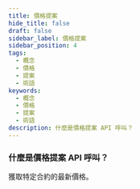 ```yaml
---
title: 價格提案
hide_title: false
draft: false
sidebar_label: 價格提案
sidebar_position: 4
tags:
  - 概念
  - 價格
  - 提案
  - 術語
keywords:
  - 概念
  - 價格
  - 提案
  - 術語
description: 什麼是價格提案 API 呼叫？
---
```


### 什麼是價格提案 API 呼叫？

獲取特定合約的最新價格。
